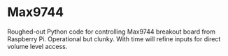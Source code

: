 Max9744
=======

Roughed-out Python code for controlling Max9744 breakout board from Raspberry Pi. Operational but clunky. With time will refine inputs for direct volume level access.
